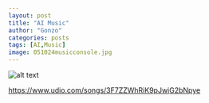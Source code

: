 ```yaml
---
layout: post
title: "AI Music"
author: "Gonzo"
categories: posts
tags: [AI,Music]
image: 051024musicconsole.jpg
---
```



![alt text](https://github.com/gonzokawasaki/gonzokawasaki.github.io/blob/a37e1cc57444f8f16b86401c45cab35ab339823b/assets/img/051024musicconsole.jpg "AI Music Console")



https://www.udio.com/songs/3F7ZZWhRiK9pJwjG2bNpye
